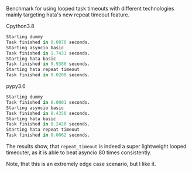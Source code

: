 Benchmark for using looped task timeouts with different technologies mainly targeting hata's new repeat timeout
feature.

Cpython3.8
```py
Starting dummy
Task finished in 0.0070 seconds.
Starting asyncio basic
Task finished in 1.7431 seconds.
Starting hata basic
Task finished in 0.9388 seconds.
Starting hata repeat timeout
Task finished in 0.0208 seconds.
```

pypy3.6
```py
Starting dummy
Task finished in 0.0001 seconds.
Starting asyncio basic
Task finished in 0.4350 seconds.
Starting hata basic
Task finished in 0.2420 seconds.
Starting hata repeat timeout
Task finished in 0.0062 seconds.
```

The results show, that `repeat_timeout` is indeed a super lightweight looped timeouter, as it is able to beat asyncio
80 times consistently.

Note, that this is an extremely edge case scenario, but I like it.

